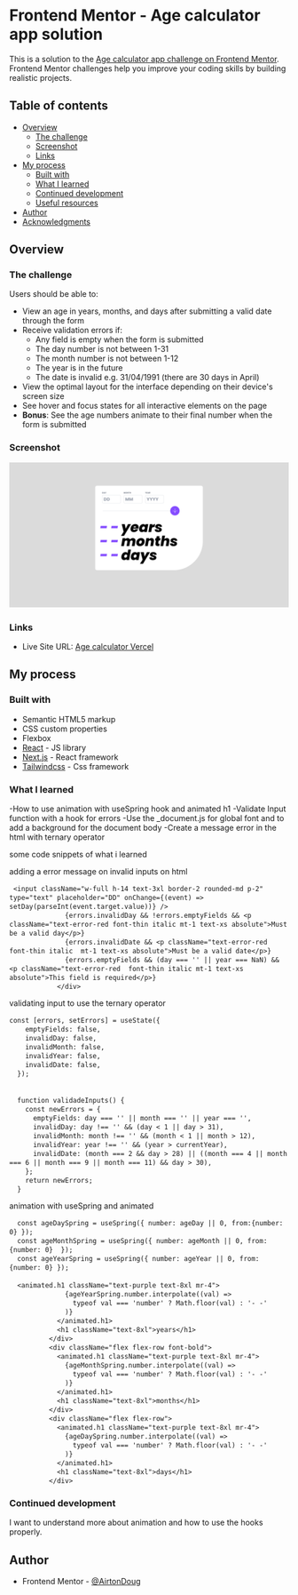 # Frontend Mentor - Age calculator app solution

This is a solution to the [Age calculator app challenge on Frontend Mentor](https://www.frontendmentor.io/challenges/age-calculator-app-dF9DFFpj-Q). Frontend Mentor challenges help you improve your coding skills by building realistic projects. 

## Table of contents

- [Overview](#overview)
  - [The challenge](#the-challenge)
  - [Screenshot](#screenshot)
  - [Links](#links)
- [My process](#my-process)
  - [Built with](#built-with)
  - [What I learned](#what-i-learned)
  - [Continued development](#continued-development)
  - [Useful resources](#useful-resources)
- [Author](#author)
- [Acknowledgments](#acknowledgments)



## Overview

### The challenge

Users should be able to:

- View an age in years, months, and days after submitting a valid date through the form
- Receive validation errors if:
  - Any field is empty when the form is submitted
  - The day number is not between 1-31
  - The month number is not between 1-12
  - The year is in the future
  - The date is invalid e.g. 31/04/1991 (there are 30 days in April)
- View the optimal layout for the interface depending on their device's screen size
- See hover and focus states for all interactive elements on the page
- **Bonus**: See the age numbers animate to their final number when the form is submitted

### Screenshot

![](./Screenshot.png)

### Links


- Live Site URL: [Age calculator Vercel](https://age-calculator-chi-lilac.vercel.app/)

## My process

### Built with

- Semantic HTML5 markup
- CSS custom properties
- Flexbox
- [React](https://reactjs.org/) - JS library
- [Next.js](https://nextjs.org/) - React framework
- [Tailwindcss](https://tailwindcss.com) - Css framework 


### What I learned
-How to use animation with useSpring hook and animated h1
-Validate Input function with a hook for errors
-Use the _document.js for global font and to add a background for the document body
-Create a message error in the html with ternary operator

some code snippets of what i learned

  adding a error message on invalid inputs on html

```
 <input className="w-full h-14 text-3xl border-2 rounded-md p-2" type="text" placeholder="DD" onChange={(event) => setDay(parseInt(event.target.value))} />
              {errors.invalidDay && !errors.emptyFields && <p className="text-error-red font-thin italic mt-1 text-xs absolute">Must be a valid day</p>}
              {errors.invalidDate && <p className="text-error-red font-thin italic  mt-1 text-xs absolute">Must be a valid date</p>}
              {errors.emptyFields && (day === '' || year === NaN) && <p className="text-error-red  font-thin italic mt-1 text-xs absolute">This field is required</p>}
            </div>
```
  validating input to use the ternary operator
```
const [errors, setErrors] = useState({
    emptyFields: false,
    invalidDay: false,
    invalidMonth: false,
    invalidYear: false,
    invalidDate: false,
  });


  function validadeInputs() {
    const newErrors = {
      emptyFields: day === '' || month === '' || year === '',
      invalidDay: day !== '' && (day < 1 || day > 31),
      invalidMonth: month !== '' && (month < 1 || month > 12),
      invalidYear: year !== '' && (year > currentYear),
      invalidDate: (month === 2 && day > 28) || ((month === 4 || month === 6 || month === 9 || month === 11) && day > 30),
    };
    return newErrors;
  }
```
  animation with useSpring and animated
```
  const ageDaySpring = useSpring({ number: ageDay || 0, from:{number: 0} });
  const ageMonthSpring = useSpring({ number: ageMonth || 0, from:{number: 0}  });
  const ageYearSpring = useSpring({ number: ageYear || 0, from:{number: 0} });

  <animated.h1 className="text-purple text-8xl mr-4">
              {ageYearSpring.number.interpolate((val) =>
                typeof val === 'number' ? Math.floor(val) : '- -'
              )}
            </animated.h1>
            <h1 className="text-8xl">years</h1>
          </div>
          <div className="flex flex-row font-bold">
            <animated.h1 className="text-purple text-8xl mr-4">
              {ageMonthSpring.number.interpolate((val) =>
                typeof val === 'number' ? Math.floor(val) : '- -'
              )}
            </animated.h1>
            <h1 className="text-8xl">months</h1>
          </div>
          <div className="flex flex-row">
            <animated.h1 className="text-purple text-8xl mr-4">
              {ageDaySpring.number.interpolate((val) =>
                typeof val === 'number' ? Math.floor(val) : '- -'
              )}
            </animated.h1>
            <h1 className="text-8xl">days</h1>
          </div>
```

### Continued development

I want to understand more about animation and how to use the hooks properly.




## Author

- Frontend Mentor - [@AirtonDoug](https://www.frontendmentor.io/profile/AirtonDoug)



